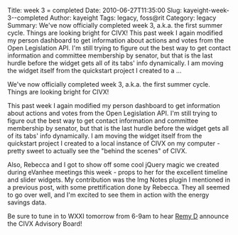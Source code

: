 Title: week 3 = completed
Date: 2010-06-27T11:35:00
Slug: kayeight-week-3--completed
Author: kayeight
Tags: legacy, foss@rit
Category: legacy
Summary: We've now officially completed week 3, a.k.a. the first summer cycle. Things are looking bright for CIVX!  This past week I again modified my person dashboard to get information about actions and votes from the Open Legislation API. I'm still trying to figure out the best way to get contact information and committee membership by senator, but that is the last hurdle before the widget gets all of its tabs' info dynamically. I am moving the widget itself from the quickstart project I created to a  ... 

We've now officially completed week 3, a.k.a. the first summer cycle. Things
are looking bright for CIVX!

This past week I again modified my person dashboard to get information about
actions and votes from the Open Legislation API. I'm still trying to figure
out the best way to get contact information and committee membership by
senator, but that is the last hurdle before the widget gets all of its tabs'
info dynamically. I am moving the widget itself from the quickstart project I
created to a local instance of CIVX on my computer - pretty sweet to actually
see the "behind the scenes" of CIVX.

Also, Rebecca and I got to show off some cool jQuery magic we created during
eVanhee meetings this week - props to her for the excellent timeline and
slider widgets. My contribution was the Img Notes plugin I mentioned in a
previous post, with some prettification done by Rebecca. They all seemed to go
over well, and I'm excited to see them in action with the energy savings data.

Be sure to tune in to WXXI tomorrow from 6-9am to hear [Remy
D](http://foss.rit.edu/user/1) announce the CIVX Advisory Board!

